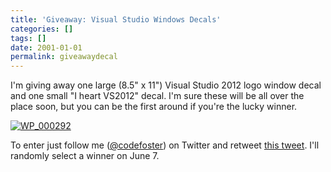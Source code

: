 ```yaml
---
title: 'Giveaway: Visual Studio Windows Decals'
categories: []
tags: []
date: 2001-01-01
permalink: giveawaydecal
---
```


I'm giving away one large (8.5" x 11") Visual Studio 2012 logo window decal and one small "I heart VS2012" decal. I'm sure these will be all over the place soon, but you can be the first around if you're the lucky winner.

[![](http://codefoster.blob.core.windows.net/site/image/ee56552316174e84be10a6b6457d93f8/giveawaydecal_01_1.jpg "WP_000292")](http://{fix}/image.axd?picture=Windows-Live-Writer/Giveaway-Visual-Studio-Sticker/63DEE0CE/WP_000292.jpg)

To enter just follow me ([@codefoster](http://www.twitter.com/codefoster)) on Twitter and retweet [this tweet](https://twitter.com/codefoster/status/209811082200625153). I'll randomly select a winner on June 7.